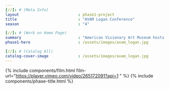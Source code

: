 ```yaml
---
[//]: # (Meta Info)
layout                          : phase1-project
title 					        : "AVAM Logan Conference"
season				            : "4"

[//]: # (Work on Home Page)
summary                         : "American Visionary Art Museum hosts 2018 Logan Conference in Baltimore, MD highlighting the mystery between science and spirituality"
phase1-hero                     : /assets/images/avam_logan.jpg

[//]: # (Catalog All)
catalog-cover-image				: /assets/images/avam_logan.jpg
---
```

{% include components/film.html film-url="https://player.vimeo.com/video/265172091?api=1 " %}
{% include components/phase-title.html %}
